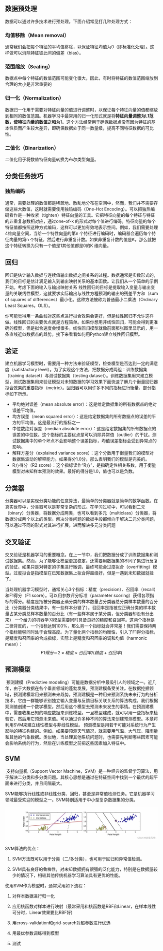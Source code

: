 ## 数据预处理

数据可以通过许多技术进行预处理，下面介绍常见打几种处理方式：

### 均值移除（Mean removal）

​	通常我们会把每个特征的平均值移除，以保证特征均值为0（即标准化处理）。这样做可以消除特征彼此间的偏差（bias）。

### 范围缩放（Scaling）

​	数据点中每个特征的数值范围可能变化很大，因此，有时将特征的数值范围缩放到合理的大小是非常重要的

### 归一化（Normalization）

​	数据归一化用于需要对特征向量的值进行调整时，以保证每个特征向量的值都缩放到相同的数值范围。机器学习中最常用的归一化形式就是将**特征向量调整为L1范数，使特征向量的数值之和为**1。这个方法经常用于确保数据点没有因为特征的基本性质而产生较大差异，即确保数据处于同一数量级，提高不同特征数据的可比性。

### 二值化（Binarization）

二值化用于将数值特征向量转换为布尔类型向量。

## 分类任务技巧

### 独热编码

​	通常，需要处理的数值都是稀疏地、散乱地分布在空间中，然而，我们并不需要存储这些大数值，这时就需要使用独热编码（One-Hot Encoding）。可以把独热编码看作是一种收紧（tighten）特征向量的工具。它把特征向量的每个特征与特征的非重复总数相对应，通过one-of-k 的形式对每个值进行编码。特征向量的每个特征值都按照这种方式编码，这样可以更加有效地表示空间。例如，我们需要处理4维向量空间，当给一个特性向量的第n 个特征进行编码时，编码器会遍历每个特征向量的第n 个特征，然后进行非重复计数。如果非重复计数的值是K，那么就把这个特征转换为只有一个值是1其他值都是0的K 维向量。

## 回归

​	回归是估计输入数据与连续值输出数据之间关系的过程。数据通常是实数形式的，我们的目标是估计满足输入到输出映射关系的基本函数。让我们从一个简单的示例开始。考虑下面的输入与输出映射关系
线性回归的目标是提取输入变量与输出变量的关联线性模型，这就要求实际输出与线性方程预测的输出的残差平方和（sum of squares of differences）最小化。这种方法被称为普通最小二乘法（Ordinary Least Squares，OLS）。

​	你可能觉得用一条曲线对这些点进行拟合效果会更好，但是线性回归不允许这样做。线性回归的主要优点就是方程简单。如果你想用非线性回归，可能会得到更准确的模型，但是拟合速度会慢很多。线性回归模型就像前面那张图里显示的，用一条直线近似数据点的趋势。接下来看看如何用Python建立线性回归模型。

## 验证

​	建立机器学习模型时，需要用一种方法来验证模型，检查模型是否达到一定的满意度（satisfactory level）。为了实现这个方法，把数据分成两组：训练数据集（training dataset）与测试数据集（testing dataset）。训练数据集用来建立模型，测试数据集用来验证模型对未知数据的学习效果
​	下面快速了解几个衡量回归器拟合效果的重要指标（metric）。回归器可以用许多不同的指标进行衡量，部分指标如下所示。

- 平均绝对误差（mean absolute error）：这是给定数据集的所有数据点的绝对误差平均值。
- 均方误差（mean squared error）：这是给定数据集的所有数据点的误差的平方的平均值。这是最流行的指标之一
- 中位数绝对误差（median absolute error）：这是给定数据集的所有数据点的误差的中位数。这个指标的主要优点是可以消除异常值（outlier）的干扰。测试数据集中的单个坏点不会影响整个误差指标，均值误差指标会受到异常点的影响。
- 解释方差分（explained variance score）：这个分数用于衡量我们的模型对数据集波动的解释能力。如果得分1.0分，那么表明我们的模型是完美的。
- R方得分（R2 score）：这个指标读作“R方”，是指确定性相关系数，用于衡量模型对未知样本预测的效果。最好的得分是1.0，值也可以是负数。

## 分类器

​	分类器可以是实现分类功能的任意算法，最简单的分类器就是简单的数学函数。在真实世界中，分类器可以是非常复杂的形式。在学习过程中，可以看到二元（binary）分类器，将数据分成两类，也可以看到多元（multiclass）分类器，将数据分成两个以上的类型。解决分类问题的数据手段都倾向于解决二元分类问题，可以通过不同的形式对其进行扩展，进而解决多元分类问题

## 交叉验证

交叉验证是机器学习的重要概念。在上一节中，我们把数据分成了训练数据集和测试数据集。然而，为了能够让模型更加稳定，还需要用数据集的不同子集进行反复的验证。如果只是对特定的子集进行微调，最终可能会过度拟合（overfitting）模型。过度拟合是指模型在已知数据集上拟合得超级好，但是一遇到未知数据就挂了。

当处理机器学习模型时，通常关心3个指标：精度（precision）、召回率（recall）和F1得分（F1 score）。可以用参数评分标准（parameter scoring）获得各项指标的得分。精度是指被分类器正确分类的样本数量占分类器总分类样本数量的百分比（分类器分类结果中，有一些样本分错了）。召回率是指被应正确分类的样本数量占某分类总样本数量的百分比（有一些样本属于某分类，但分类器却没有分出来）
一个给力的机器学习模型需要同时具备良好的精度和召回率。这两个指标是二律背反的，一个指标达到100%，那么另一个指标就会非常差！我们需要保持两个指标能够同时处于合理高度。为了量化两个指标的均衡性，引入了F1得分指标，是精度和召回率的合成指标，实际上是精度和召回率的调和均值（harmonic mean）：
$$
F1 得分＝2×精度×召回率 / (精度+召回率)
$$

## 预测模型

​	预测建模（Predictive modeling）可能是数据分析中最吸引人的领域之一。近几年，由于大数据在各个垂直领域的蓬勃发展，预测建模备受关注。在数据挖掘领域，预测建模常用来预测未来趋势。预测建模是一种用来预测系统未来行为的分析技术，它由一群能够识别独立输入变量与反馈目标关联关系的算法构成。我们根据观测值创建一个数学模型，然后用这个模型去预测未来发生的事情。
​	在预测建模中，需要收集已知的响应数据来训练模型。一旦模型建成，就可以用一些指标来检验它，然后用它预测未来值。可以通过许多种不同的算法来创建预测模型。本章将利用SVM来建立线性模型与非线性模型。
预测模型是用若干可能对系统行为产生影响的特征构建的。例如，如果要预测天气情况，就需要用气温、大气压、降雨量和其他的气象数据。类似地，当处理其他系统问题时，也需要先判断哪些因素可能会影响系统的行为，然后在训练模型之前把这些因素加入特征中。

## SVM

​	支持向量机（Support Vector Machine，SVM）是一种经典的监督学习算法，用于解决二分类和多分类问题。其核心思想是通过在特征空间中找到一个最优的超平面来进行分类，并且间隔最大。

​	SVM能够执行线性或非线性分类、回归，甚至是异常值检测任务。它是机器学习领域最受欢迎的模型之一。SVM特别适用于中小型复杂数据集的分类。



![img](./1/985ce08ebd2609640df0f0e4c1a86204.png)

SVM算法的优点：

1. SVM方法既可以用于分类（二/多分类），也可用于回归和异常值检测。

2. SVM具有良好的鲁棒性，对未知数据拥有很强的泛化能力，特别是在数据量较少的情况下，相较其他传统机器学习算法具有更优的性能。


使用SVM作为模型时，通常采用如下流程：

1. 对样本数据进行归一化
2. 应用核函数对样本进行映射（最常采用和核函数是RBF和Linear，在样本线性可分时，Linear效果要比RBF好)

3. 用cross-validation和grid-search对超参数进行优选

4. 用最优参数调练得到模型

5. 测试